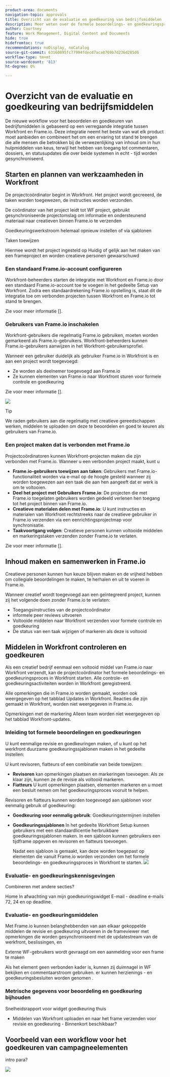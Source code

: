 ```yaml
---
product-area: documents
navigation-topic: approvals
title: Overzicht van de evaluatie en goedkeuring van bedrijfsmiddelen
description: Meer weten over de formele beoordelings- en goedkeuringsprocedure in Workfront?
author: Courtney
feature: Work Management, Digital Content and Documents
hide: true
hidefromtoc: true
recommendations: noDisplay, noCatalog
source-git-commit: 63160895fc77994fdecd7aca8769b7d236d285d6
workflow-type: tm+mt
source-wordcount: '813'
ht-degree: 0%

---
```



# Overzicht van de evaluatie en goedkeuring van bedrijfsmiddelen

De nieuwe workflow voor het beoordelen en goedkeuren van bedrijfsmiddelen is gebaseerd op een verregaande integratie tussen Workfront en Frame.io. Deze integratie neemt het beste van wat elk product moet aanbieden en combineert het om een ervaring tot stand te brengen die alle mensen die betrokken bij de verwezenlijking van inhoud om in hun hulpmiddelen van keus, terwijl het hebben van toegang tot commentaren, dossiers, en statusupdates die over beide systemen in echt - tijd worden gesynchroniseerd.

<!-- link to frame docs-->

## Starten en plannen van werkzaamheden in Workfront

De projectcoördinator begint in Workfront. Het project wordt gecreeerd, de taken worden toegewezen, de instructies worden verzonden.

De coördinator van het project leidt tot WF project, gebruikt gesynchroniseerde projectomslag om informatie en ondersteunend materiaal naar creatieven binnen Frame.io te verzenden

Goedkeuringswerkstroom helemaal opnieuw instellen of via sjablonen

Taken toewijzen

Hiermee wordt het project ingesteld op Huidig of gelijk aan het maken van een frameproject en worden creatieve personen gewaarschuwd

### Een standaard Frame.io-account configureren

Workfront-beheerders starten de integratie met Workfront en Frame.io door een standaard Frame.io-account toe te voegen in het gedeelte Setup van Workfront. Zodra een standaardrekening Frame.io opstelling is, staat dit de integratie toe om verbonden projecten tussen Workfront en Frame.io tot stand te brengen.

Zie voor meer informatie [].


<!-- in procedure article we need to cover how groups work with projects and how the frame account is associated with a group. And that accounts other than the default can be added on a 1:1 basis using the dev token. -->


### Gebruikers van Frame.io inschakelen

Workfront-gebruikers die regelmatig Frame.io gebruiken, moeten worden gemarkeerd als Frame.io-gebruikers. Workfront-beheerders kunnen Frame.io-gebruikers aanwijzen in het Workfront-gebruikersprofiel.

Wanneer een gebruiker duidelijk als gebruiker Frame.io in Workfront is en aan een project wordt toegevoegd:

* Ze worden als deelnemer toegevoegd aan Frame.io
* Ze kunnen elementen van Frame.io naar Workfront sturen voor formele controle en goedkeuring

Zie voor meer informatie [].

![](assets/Frame-enabled-user.png)

>[!TIP]
>
>We raden gebruikers aan die regelmatig met creatieve gereedschappen werken, middelen te uploaden om deze te beoordelen en goed te keuren als gebruikers van Frame.io.

### Een project maken dat is verbonden met Frame.io

Projectcoördinatoren kunnen Workfront-projecten maken die zijn verbonden met Frame.io. Wanneer u een verbonden project maakt, kunt u

* **Frame.io-gebruikers toewijzen aan taken**: Gebruikers met Frame.io-functionaliteit worden via e-mail op de hoogte gesteld wanneer zij worden toegewezen aan een taak die aan hen aangeeft dat er werk is om te voltooien.
* **Deel het project met Gebruikers Frame.io**: De projecten die met Frame.io toegelaten gebruikers worden gedeeld verlenen hen toegang tot het project binnen van Frame.io.
* **Creatieve materialen delen met Frame.io**: U kunt instructies en materialen van Workfront rechtstreeks naar de creatieve gebruiker in Frame.io verzenden via een eenrichtingsprojectmap voor synchronisatie.
* **Taakvoortgang volgen**: Creatieve personen kunnen voltooide middelen en markeringstaken verzenden zonder Frame.io te verlaten.

Zie voor meer informatie [].

<!--Preassign approval templates to asks coming in the future-->


## Inhoud maken en samenwerken in Frame.io

Creatieve personen kunnen hun keuze blijven maken en de vrijheid hebben om collegiale beoordelingen te maken, te herhalen en uit te voeren in Frame.io.

Wanneer creatief wordt toegevoegd aan een geïntegreerd project, kunnen zij het volgende doen zonder Frame.io te verlaten:

* Toegangsinstructies van de projectcoördinator
* informele peer reviews uitvoeren
* Voltooide middelen naar Workfront verzenden voor formele controle en goedkeuring
* De status van een taak wijzigen of markeren als deze is voltooid
<!-- * Notification of decision
* Upload new versions of connected assets marked as needs more work < will automatically connect>-->


## Middelen in Workfront controleren en goedkeuren

Als een creatief bedrijf eenmaal een voltooid middel van Frame.io naar Workfront verzendt, kan de projectcoördinator het formele beoordelings- en goedkeuringsproces in Workfront starten. Alle controle- en goedkeuringsactiviteiten worden in Workfront geregistreerd.

Alle opmerkingen die in Frame.io worden gemaakt, worden ook weergegeven op het tabblad Updates in Workfront. Reacties die zijn gemaakt in Workfront, worden niet weergegeven in Frame.io.

Opmerkingen met de markering Alleen team worden niet weergegeven op het tabblad Workfront-updates.

### Inleiding tot formele beoordelingen en goedkeuringen

U kunt eenmalige revisie en goedkeuringen maken, of u kunt op het werkfront duurzame goedkeuringssjablonen maken in het gedeelte Instellen:

U kunt revisoren, fiatteurs of een combinatie van beide toewijzen:

* **Revisoren** kan opmerkingen plaatsen en markeringen toevoegen. Als ze klaar zijn, kunnen ze de revisie als voltooid markeren. <!--example of when to add reviewers-->
* **Fiatteurs** U kunt opmerkingen plaatsen, elementen markeren en u moet een besluit nemen om het goedkeuringsproces vooruit te helpen.

Revisoren en fiatteurs kunnen worden toegevoegd aan sjablonen voor eenmalig gebruik of goedkeuring:

<!--can also assign teams and set deadline-->

* **Goedkeuring voor eenmalig gebruik**: Goedkeuringstermijnen instellen

* **Goedkeuringssjablonen**
In het gedeelte Workfront Setup kunnen gebruikers met een standaardlicentie herbruikbare goedkeuringssjablonen maken. In een sjabloon kunnen gebruikers een tijdframe opgeven en revisoren en fiatteurs toevoegen. <!--do we want to mention any upcoming plans here? -->

  Nadat een sjabloon is gemaakt, kan deze worden toegepast op elementen die vanuit Frame.io worden verzonden om het formele beoordelings- en goedkeuringsproces in Workfront te starten.
  ![](assets/assign-template.png)

<!-- can set timreframe which calculates deadline once approval is started. >

    For more information, see [Create and manage Approval Templates](/)<!--don't forget link-->

### Evaluatie- en goedkeuringskennisgevingen

Combineren met andere secties?

Home In afwachting van mijn goedkeuringswidget E-mail - deadline e-mails 72, 24 en op deadline.

<!-- upload assets directly to workfront to be reviewed in Frame.io/ Will have to send manually at first

Reviewer/approver needs to go through email to get to frame vier
-->

### Evaluatie- en goedkeuringsmiddelen

Met Frame.io kunnen belanghebbenden van aan elkaar gekoppelde middelen de revisie en goedkeuring uitvoeren in de frameviewer met opmerkingen die worden gesynchroniseerd met de updatestream van de werkfront, beslissingen, en

<!-- include screenshot from frame.io-->

Externe WF-gebruikers wordt gevraagd om een aanmelding voor een frame te maken

Als het element geen verbonden kader is, kunnen zij duimnagel in WF bekijken en commentaarstroom gebruiken. er kunnen herzienings - en goedkeuringsbesluiten worden genomen .

### Metrische gegevens voor beoordeling en goedkeuring bijhouden

Snelheidsrapport voor widget goedkeuring thuis

<!--
### Published approved assets to Adobe Experience Manager Assets

Use the native integration to send approved assets to AEM.
-->


* Middelen van Workfront uploaden en naar het frame verzenden voor revisie en goedkeuring - Binnenkort beschikbaar?

## Voorbeeld van een workflow voor het goedkeuren van campagneelementen

intro para?

![](assets/example-workflow.png) <!-- probbly need a different version of this but add something similar rather than typing all out?-->